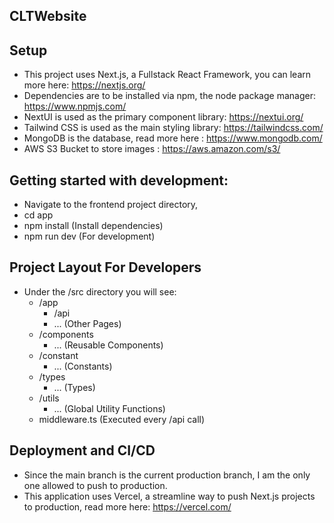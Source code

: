 ## CLTWebsite

## Setup
- This project uses Next.js, a Fullstack React Framework, you can learn more here: https://nextjs.org/
- Dependencies are to be installed via npm, the node package manager: https://www.npmjs.com/ 
- NextUI is used as the primary component library: https://nextui.org/ 
- Tailwind CSS is used as the main styling library: https://tailwindcss.com/ 
- MongoDB is the database, read more here : https://www.mongodb.com/
- AWS S3 Bucket to store images : https://aws.amazon.com/s3/

## Getting started with development:
- Navigate to the frontend project directory, 
- cd app
- npm install (Install dependencies)
- npm run dev (For development)

## Project Layout For Developers
- Under the /src directory you will see:
    - /app
        - /api 
        - ... (Other Pages)
    - /components
        - ... (Reusable Components)
    - /constant
        - ... (Constants)
    - /types
        - ... (Types)
    - /utils 
        - ... (Global Utility Functions)
    - middleware.ts (Executed every /api call)

## Deployment and CI/CD
- Since the main branch is the current production branch, I am the only one allowed to push to production.
- This application uses Vercel, a streamline way to push Next.js projects to production, read more here: https://vercel.com/


